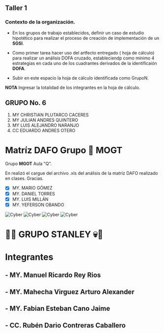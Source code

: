  ## Taller 1

### Contexto de la organización.

- En los grupos de trabajo establecidos, definir un caso de estudio hipotético para realizar el proceso de creación de implementación de un **SGSI**.

- Como primer tarea hacer uso del artfecto entregado ( hoja de cálculo) para realizar un análisis DOFA cruzado, estableciendp como mínimo 4 estrategías en cada uno de los cuadrantes derivados de la identificaión **DOFA**.

- Subir en este espacio la hoja de cálculo identificada como  GrupoN.

**NOTA**  Ingresar la totalidad de los integrantes en la hoja de cálculo. 

## GRUPO No. 6

1. MY CHRISTIAN PLUTARCO CACERES
2. MY JULIAN ANDRES QUINTERO
3. MY LUIS ALEJANDRO NARANJO
4. CC EDUARDO ANDRES OTERO



# **Matríz DAFO Grupo :imp: MOGT**

Grupo **MGOT** Aula "Q".

En realizó el cargue del archivo .xls del análisis de la matríz DAFO realizado en clases. Gracias.

- [X] MY. MARIO GÓMEZ
- [X] MY. DANIEL TORRES
- [X] MY. LUIS MILLÁN
- [X] MY. YEFERSON OBANDO

![Cyber](https://i.gifer.com/origin/91/9152bb748a33392db9312e689ba62e1a_w200.webp) 
![Cyber](https://i.gifer.com/origin/46/46400cbacaf8eb1b36a89cdcd7da6740_w200.webp)
![Cyber](https://i.gifer.com/origin/5a/5ab98406cc6c8fbba9ddb014c2bcdb80_w200.webp)
![Cyber](https://i.gifer.com/origin/ec/ece24da41372e155a576707cf1492f63_w200.webp) 

# :rotating_light::skull: GRUPO STANLEY :skull::rotating_light: 

# **Integrantes**
## - **MY. Manuel Ricardo Rey Rios**
## - **MY. Mahecha Virguez Arturo Alexander**
## - **MY. Fabian Esteban Cano Jaime**
## - **CC. Rubén Dario Contreras Caballero**

 
